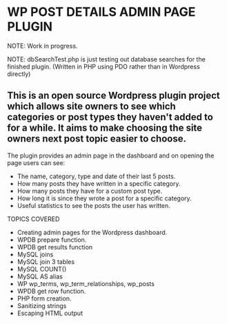 # WP POST DETAILS ADMIN PAGE PLUGIN

NOTE: Work in progress.

NOTE: dbSearchTest.php is just testing out database searches for the finished plugin. (Written in PHP using PDO rather than in Wordpress directly)

## This is an open source Wordpress plugin project which allows site owners to see which categories or post types they haven't added to for a while.  It aims to make choosing the site owners next post topic easier to choose.
The plugin provides an admin page in the dashboard and on opening the page users can see:

* The name, category, type and date of their last 5 posts.
* How many posts they have written in a specific category.
* How many posts they have for a custom post type.
* How long it is since they wrote a post for a specific category.
* Useful statistics to see the posts the user has written.

TOPICS COVERED
* Creating admin pages for the Wordpress dashboard.
* WPDB prepare function.
* WPDB get results function
* MySQL joins
* MySQL join 3 tables
* MySQL COUNT()
* MySQL AS alias
* WP wp_terms, wp_term_relationships, wp_posts
* WPDB get row function.
* PHP form creation.
* Sanitizing strings
* Escaping HTML output






